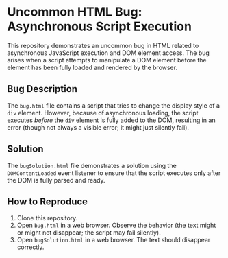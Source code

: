 # Uncommon HTML Bug: Asynchronous Script Execution

This repository demonstrates an uncommon bug in HTML related to asynchronous JavaScript execution and DOM element access.  The bug arises when a script attempts to manipulate a DOM element before the element has been fully loaded and rendered by the browser.

## Bug Description
The `bug.html` file contains a script that tries to change the display style of a `div` element. However, because of asynchronous loading, the script executes *before* the `div` element is fully added to the DOM, resulting in an error (though not always a visible error; it might just silently fail).

## Solution
The `bugSolution.html` file demonstrates a solution using the `DOMContentLoaded` event listener to ensure that the script executes only after the DOM is fully parsed and ready.

## How to Reproduce
1. Clone this repository.
2. Open `bug.html` in a web browser.  Observe the behavior (the text might or might not disappear; the script may fail silently).
3. Open `bugSolution.html` in a web browser. The text should disappear correctly.
